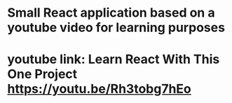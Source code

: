 # Small React application based on a youtube video for learning purposes
# youtube link: Learn React With This One Project https://youtu.be/Rh3tobg7hEo
